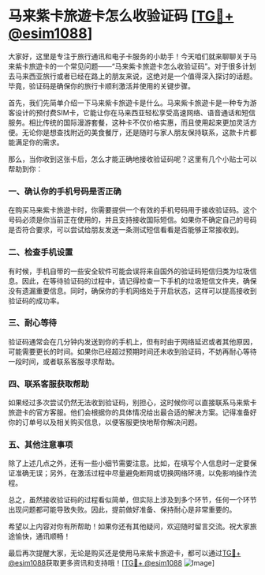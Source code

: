 # 马来紫卡旅遊卡怎么收验证码 [[TG💪+ @esim1088](https://t.me/s/esim1088)]

大家好，这里是专注于旅行通讯和电子卡服务的小助手！今天咱们就来聊聊关于马来紫卡旅遊卡的一个常见问题——“马来紫卡旅遊卡怎么收验证码”。对于很多计划去马来西亚旅行或者已经在路上的朋友来说，这绝对是一个值得深入探讨的话题。毕竟，验证码是确保你的旅行卡顺利激活并使用的关键步骤。

首先，我们先简单介绍一下马来紫卡旅遊卡是什么。马来紫卡旅遊卡是一种专为游客设计的预付费SIM卡，它能让你在马来西亚轻松享受高速网络、语音通话和短信服务。相比传统的国际漫游套餐，这种卡不仅价格实惠，而且使用起来更加灵活方便。无论你是想查找附近的美食餐厅，还是随时与家人朋友保持联系，这款卡片都能满足你的需求。

那么，当你收到这张卡后，怎么才能正确地接收验证码呢？这里有几个小贴士可以帮助到你：

### 一、确认你的手机号码是否正确

在购买马来紫卡旅遊卡时，你需要提供一个有效的手机号码用于接收验证码。这个号码必须是你当前正在使用的，并且支持接收国际短信。如果你不确定自己的号码是否符合要求，可以尝试给朋友发送一条测试短信看看是否能够正常接收到。

### 二、检查手机设置

有时候，手机自带的一些安全软件可能会误将来自国外的验证码短信归类为垃圾信息。因此，在等待验证码的过程中，请记得检查一下手机的垃圾短信文件夹，确保没有遗漏重要信息。同时，确保你的手机网络处于开启状态，这样可以提高接收到验证码的成功率。

### 三、耐心等待

验证码通常会在几分钟内发送到你的手机上，但有时由于网络延迟或者其他原因，可能需要更长的时间。如果你已经超过预期时间还未收到验证码，不妨再耐心等待一段时间，或者联系客服寻求帮助。

### 四、联系客服获取帮助

如果经过多次尝试仍然无法收到验证码，别担心，这时候你可以直接联系马来紫卡旅遊卡的官方客服。他们会根据你的具体情况给出最合适的解决方案。记得准备好你的订单号以及相关购买信息，以便客服更快地帮你解决问题。

### 五、其他注意事项

除了上述几点之外，还有一些小细节需要注意。比如，在填写个人信息时一定要保证准确无误；另外，在激活过程中尽量避免断网或切换网络环境，以免影响操作流程。

总之，虽然接收验证码的过程看似简单，但实际上涉及到多个环节，任何一个环节出现问题都可能导致失败。因此，提前做好准备、保持耐心是非常重要的。

希望以上内容对你有所帮助！如果你还有其他疑问，欢迎随时留言交流。祝大家旅途愉快，通讯顺畅！

最后再次提醒大家，无论是购买还是使用马来紫卡旅遊卡，都可以通过[TG💪+ @esim1088](https://t.me/s/esim1088)获取更多资讯和支持哦！[[TG💪+ @esim1088](https://t.me/s/esim1088) ![Image](https://i.postimg.cc/4NQfJmqS/Snipaste-2025-05-13-00-14-12.png)]